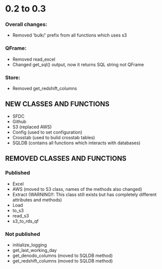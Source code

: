 # 0.2 to 0.3

### Overall changes:
- Removed 'bulk/' prefix from all functions which uses s3

### QFrame:
- Removed read_excel
- Changed get_sql() output, now it returns SQL string not QFrame

### Store:
- Removed get_redshift_columns

## NEW CLASSES AND FUNCTIONS
- SFDC
- Github
- S3 (replaced AWS)
- Config (used to set configuration)
- Crosstab (used to bulid crosstab tables)
- SQLDB (contains all functions which interacts with databases)

## REMOVED CLASSES AND FUNCTIONS
### Published
- Excel
- AWS (moved to S3 class, names of the methods also changed)
- Extract (WARNING!!: This class still exists but has completely different attributes and methods)
- Load
- to_s3
- read_s3
- s3_to_rds_qf

### Not published
- initialize_logging
- get_last_working_day
- get_denodo_columns (moved to SQLDB method)
- get_redshift_columns (moved to SQLDB method)
